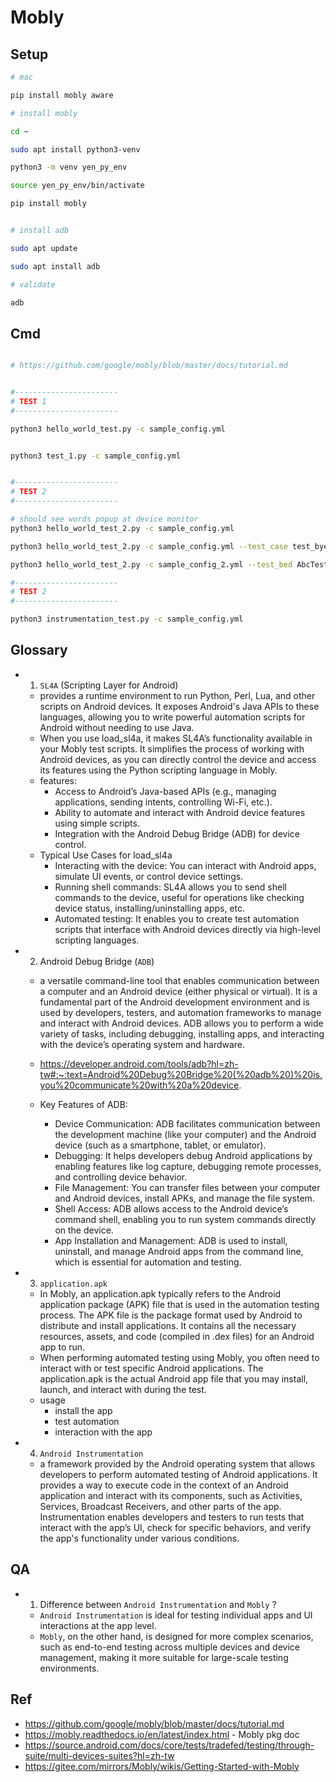 # Mobly

## Setup

```bash
# mac

pip install mobly aware
```

```bash
# install mobly

cd ~

sudo apt install python3-venv

python3 -m venv yen_py_env

source yen_py_env/bin/activate

pip install mobly
```


```bash

# install adb

sudo apt update

sudo apt install adb

# validate

adb
```

## Cmd

```bash

# https://github.com/google/mobly/blob/master/docs/tutorial.md


#-----------------------
# TEST 1
#-----------------------

python3 hello_world_test.py -c sample_config.yml


python3 test_1.py -c sample_config.yml


#-----------------------
# TEST 2
#-----------------------

# should see words popup at device monitor
python3 hello_world_test_2.py -c sample_config.yml

python3 hello_world_test_2.py -c sample_config.yml --test_case test_bye test_hello test_bye

python3 hello_world_test_2.py -c sample_config_2.yml --test_bed AbcTestBed

#-----------------------
# TEST 2
#-----------------------

python3 instrumentation_test.py -c sample_config.yml
```


## Glossary

-  1) `SL4A` (Scripting Layer for Android)
	- provides a runtime environment to run Python, Perl, Lua, and other scripts on Android devices. It exposes Android's Java APIs to these languages, allowing you to write powerful automation scripts for Android without needing to use Java.
	- When you use load_sl4a, it makes SL4A’s functionality available in your Mobly test scripts. It simplifies the process of working with Android devices, as you can directly control the device and access its features using the Python scripting language in Mobly.
	- features:
		- Access to Android’s Java-based APIs (e.g., managing applications, sending intents, controlling Wi-Fi, etc.).
		- Ability to automate and interact with Android device features using simple scripts.
		- Integration with the Android Debug Bridge (ADB) for device control.
	- Typical Use Cases for load_sl4a
		- Interacting with the device: You can interact with Android apps, simulate UI events, or control device settings.
		- Running shell commands: SL4A allows you to send shell commands to the device, useful for operations like checking device status, installing/uninstalling apps, etc.
		- Automated testing: It enables you to create test automation scripts that interface with Android devices directly via high-level scripting languages.

- 2) Android Debug Bridge (`ADB`)
	-  a versatile command-line tool that enables communication between a computer and an Android device (either physical or virtual). It is a fundamental part of the Android development environment and is used by developers, testers, and automation frameworks to manage and interact with Android devices. ADB allows you to perform a wide variety of tasks, including debugging, installing apps, and interacting with the device’s operating system and hardware.
	- https://developer.android.com/tools/adb?hl=zh-tw#:~:text=Android%20Debug%20Bridge%20(%20adb%20)%20is,you%20communicate%20with%20a%20device.

	- Key Features of ADB:
		- Device Communication: ADB facilitates communication between the development machine (like your computer) and the Android device (such as a smartphone, tablet, or emulator).
		- Debugging: It helps developers debug Android applications by enabling features like log capture, debugging remote processes, and controlling device behavior.
		- File Management: You can transfer files between your computer and Android devices, install APKs, and manage the file system.
		- Shell Access: ADB allows access to the Android device’s command shell, enabling you to run system commands directly on the device.
		- App Installation and Management: ADB is used to install, uninstall, and manage Android apps from the command line, which is essential for automation and testing.

- 3) `application.apk`
	- In Mobly, an application.apk typically refers to the Android application package (APK) file that is used in the automation testing process. The APK file is the package format used by Android to distribute and install applications. It contains all the necessary resources, assets, and code (compiled in .dex files) for an Android app to run.
	- When performing automated testing using Mobly, you often need to interact with or test specific Android applications. The application.apk is the actual Android app file that you may install, launch, and interact with during the test.
	- usage
		- install the app
		- test automation
		- interaction with the app


- 4) `Android Instrumentation` 
	- a framework provided by the Android operating system that allows developers to perform automated testing of Android applications. It provides a way to execute code in the context of an Android application and interact with its components, such as Activities, Services, Broadcast Receivers, and other parts of the app. Instrumentation enables developers and testers to run tests that interact with the app’s UI, check for specific behaviors, and verify the app's functionality under various conditions.


## QA

- 1) Difference between `Android Instrumentation` and `Mobly` ?
	- `Android Instrumentation` is ideal for testing individual apps and UI interactions at the app level.
	- `Mobly`, on the other hand, is designed for more complex scenarios, such as end-to-end testing across multiple devices and device management, making it more suitable for large-scale testing environments.


## Ref
- https://github.com/google/mobly/blob/master/docs/tutorial.md
- https://mobly.readthedocs.io/en/latest/index.html - Mobly pkg doc
- https://source.android.com/docs/core/tests/tradefed/testing/through-suite/multi-devices-suites?hl=zh-tw
- https://gitee.com/mirrors/Mobly/wikis/Getting-Started-with-Mobly